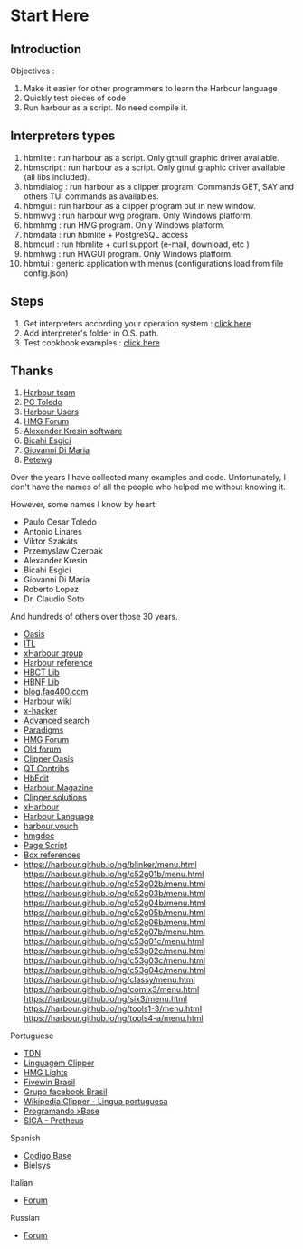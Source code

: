 # Start Here

## Introduction

Objectives :

1. Make it easier for other programmers to learn the Harbour language
1. Quickly test pieces of code
1. Run harbour as a script. No need compile it.

## Interpreters types

1. hbmlite : run harbour as a script. Only gtnull graphic driver available.
1. hbmscript : run harbour as a script. Only gtnul graphic driver available (all libs included). 
1. hbmdialog : run harbour as a clipper program. Commands GET, SAY and others TUI commands as availables.
1. hbmgui : run harbour as a clipper program but in new window.  
1. hbmwvg : run harbour wvg program. Only Windows platform.
1. hbmhmg : run HMG program. Only Windows platform.
1. hbmdata : run hbmlite + PostgreSQL access
1. hbmcurl : run hbmlite + curl support (e-mail, download, etc )
1. hbmhwg : run HWGUI program. Only Windows platform.
1. hbmtui : generic application with menus (configurations load from file config.json)

## Steps

1. Get interpreters according your operation system : [click here](./bin/)
1. Add interpreter's folder in O.S. path.
1. Test cookbook examples : [click here](./cookbook/README.md)

## Thanks

1. [Harbour team](https://github.com/harbour/core)
1. [PC Toledo](http://www.pctoledo.com.br/forum) 
1. [Harbour Users](https://groups.google.com/g/harbour-users)
1. [HMG Forum](http://hmgforum.com)
1. [Alexander Kresin software](https://www.kresin.ru/en/hrbfaq.html)
1. [Bicahi Esgici](https://vivaclipper.wordpress.com/)
1. [Giovanni Di Maria](http://www.elektrosoft.it/tutorials/harbour-how-to/harbour-how-to.asp)
1. [Petewg](https://github.com/Petewg/harbour-list)

Over the years I have collected many examples and code. 
Unfortunately, I don't have the names of all the people who helped me without knowing it.

However, some names I know by heart:

* Paulo Cesar Toledo
* Antonio Linares
* Viktor Szakáts
* Przemyslaw Czerpak
* Alexander Kresin
* Bicahi Esgici
* Giovanni Di Maria
* Roberto Lopez
* Dr. Claudio Soto

And hundreds of others over those 30 years.

* [Oasis](https://github.com/harbour/the-oasis)
* [ITL](https://www.itlnet.net/programming/program/)
* [xHarbour group](https://groups.google.com/g/comp.lang.xharbour)
* [Harbour reference](https://harbour.github.io/doc/harbour.html)
* [HBCT Lib](https://harbour.github.io/doc/hbct.html)
* [HBNF Lib](https://harbour.github.io/doc/hbnf.html)
* [blog.faq400.com](https://blog.faq400.com/en/03-open-source-en/harbor-first-steps-in-development/)
* [Harbour wiki](https://harbour.wiki/)
* [x-hacker](http://x-hacker.org/ng/)
* [Advanced search](https://harbour.wiki/index.asp)
* [Paradigms](https://en.wikibooks.org/wiki/Application_Development_with_Harbour/Paradigms)
* [HMG Forum](https://hmgforum.com)
* [Old forum](https://groups.google.com/g/comp.lang.clipper)
* [Clipper Oasis](https://github.com/harbour/the-oasis)
* [QT Contribs](https://groups.google.com/g/qtcontribs)
* [HbEdit](https://github.com/alkresin/hbedit)
* [Harbour Magazine](https://medium.com/harbour-magazine)
* [Clipper solutions](http://www.clippersolutions.com/)
* [xHarbour](http://www.xharbour.org/)
* [Harbour Language](http://harbourlanguage.blogspot.com/)
* [harbour.vouch](https://harbour.vouch.info/)
* [hmgdoc](http://www.hmgforum.com/hmgdoc/data/index.htm)
* [Page Script](https://www.pagescript32.com/)
* [Box references](https://harbour.github.io/doc/clc53.html#box-characters)
* https://harbour.github.io/ng/blinker/menu.html
https://harbour.github.io/ng/c52g01b/menu.html
https://harbour.github.io/ng/c52g02b/menu.html
https://harbour.github.io/ng/c52g03b/menu.html
https://harbour.github.io/ng/c52g04b/menu.html
https://harbour.github.io/ng/c52g05b/menu.html
https://harbour.github.io/ng/c52g06b/menu.html
https://harbour.github.io/ng/c52g07b/menu.html
https://harbour.github.io/ng/c53g01c/menu.html
https://harbour.github.io/ng/c53g02c/menu.html
https://harbour.github.io/ng/c53g03c/menu.html
https://harbour.github.io/ng/c53g04c/menu.html
https://harbour.github.io/ng/classy/menu.html
https://harbour.github.io/ng/comix3/menu.html
https://harbour.github.io/ng/six3/menu.html
https://harbour.github.io/ng/tools1-3/menu.html
https://harbour.github.io/ng/tools4-a/menu.html

Portuguese

* [TDN](https://tdn.totvs.com/display/public/framework/SDK+Microsiga+Protheus)
* [Linguagem Clipper](https://linguagemclipper.com.br/)
* [HMG Lights](https://www.youtube.com/user/hmglights)
* [Fivewin Brasil](http://fivewin.com.br/)
* [Grupo facebook Brasil](https://www.facebook.com/groups/459684654564715/)
* [Wikipedia Clipper - Lingua portuguesa](https://pt.wikipedia.org/wiki/Clipper_(linguagem_de_programa%C3%A7%C3%A3o))
* [Programando xBase](https://programandoxbase.wordpress.com/)
* [SIGA - Protheus](https://siga0984.wordpress.com/)

Spanish

* [Codigo Base](http://codigo-base.blogspot.com/)
* [Bielsys](http://bielsys.blogspot.com/)


Italian

* [Forum](https://groups.google.com/g/harbourita)

Russian

* [Forum](https://clipper.borda.ru/)
